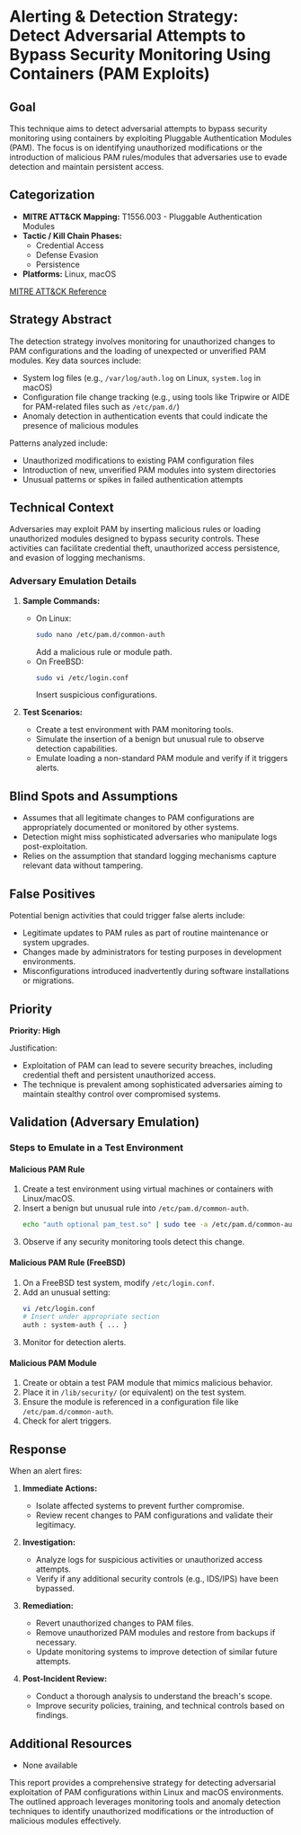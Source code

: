 # Alerting & Detection Strategy: Detect Adversarial Attempts to Bypass Security Monitoring Using Containers (PAM Exploits)

## Goal
This technique aims to detect adversarial attempts to bypass security monitoring using containers by exploiting Pluggable Authentication Modules (PAM). The focus is on identifying unauthorized modifications or the introduction of malicious PAM rules/modules that adversaries use to evade detection and maintain persistent access.

## Categorization

- **MITRE ATT&CK Mapping:** T1556.003 - Pluggable Authentication Modules
- **Tactic / Kill Chain Phases:**
  - Credential Access
  - Defense Evasion
  - Persistence
- **Platforms:** Linux, macOS

[MITRE ATT&CK Reference](https://attack.mitre.org/techniques/T1556/003)

## Strategy Abstract
The detection strategy involves monitoring for unauthorized changes to PAM configurations and the loading of unexpected or unverified PAM modules. Key data sources include:

- System log files (e.g., `/var/log/auth.log` on Linux, `system.log` in macOS)
- Configuration file change tracking (e.g., using tools like Tripwire or AIDE for PAM-related files such as `/etc/pam.d/`)
- Anomaly detection in authentication events that could indicate the presence of malicious modules

Patterns analyzed include:

- Unauthorized modifications to existing PAM configuration files
- Introduction of new, unverified PAM modules into system directories
- Unusual patterns or spikes in failed authentication attempts

## Technical Context
Adversaries may exploit PAM by inserting malicious rules or loading unauthorized modules designed to bypass security controls. These activities can facilitate credential theft, unauthorized access persistence, and evasion of logging mechanisms.

### Adversary Emulation Details

1. **Sample Commands:**
   - On Linux:
     ```bash
     sudo nano /etc/pam.d/common-auth
     ```
     Add a malicious rule or module path.
   - On FreeBSD:
     ```bash
     sudo vi /etc/login.conf
     ```
     Insert suspicious configurations.

2. **Test Scenarios:**
   - Create a test environment with PAM monitoring tools.
   - Simulate the insertion of a benign but unusual rule to observe detection capabilities.
   - Emulate loading a non-standard PAM module and verify if it triggers alerts.

## Blind Spots and Assumptions
- Assumes that all legitimate changes to PAM configurations are appropriately documented or monitored by other systems.
- Detection might miss sophisticated adversaries who manipulate logs post-exploitation.
- Relies on the assumption that standard logging mechanisms capture relevant data without tampering.

## False Positives
Potential benign activities that could trigger false alerts include:

- Legitimate updates to PAM rules as part of routine maintenance or system upgrades.
- Changes made by administrators for testing purposes in development environments.
- Misconfigurations introduced inadvertently during software installations or migrations.

## Priority
**Priority: High**

Justification:
- Exploitation of PAM can lead to severe security breaches, including credential theft and persistent unauthorized access.
- The technique is prevalent among sophisticated adversaries aiming to maintain stealthy control over compromised systems.

## Validation (Adversary Emulation)

### Steps to Emulate in a Test Environment

#### Malicious PAM Rule
1. Create a test environment using virtual machines or containers with Linux/macOS.
2. Insert a benign but unusual rule into `/etc/pam.d/common-auth`.
   ```bash
   echo "auth optional pam_test.so" | sudo tee -a /etc/pam.d/common-auth > /dev/null
   ```
3. Observe if any security monitoring tools detect this change.

#### Malicious PAM Rule (FreeBSD)
1. On a FreeBSD test system, modify `/etc/login.conf`.
2. Add an unusual setting:
   ```bash
   vi /etc/login.conf
   # Insert under appropriate section
   auth	: system-auth { ... }
   ```
3. Monitor for detection alerts.

#### Malicious PAM Module
1. Create or obtain a test PAM module that mimics malicious behavior.
2. Place it in `/lib/security/` (or equivalent) on the test system.
3. Ensure the module is referenced in a configuration file like `/etc/pam.d/common-auth`.
4. Check for alert triggers.

## Response
When an alert fires:

1. **Immediate Actions:**
   - Isolate affected systems to prevent further compromise.
   - Review recent changes to PAM configurations and validate their legitimacy.

2. **Investigation:**
   - Analyze logs for suspicious activities or unauthorized access attempts.
   - Verify if any additional security controls (e.g., IDS/IPS) have been bypassed.

3. **Remediation:**
   - Revert unauthorized changes to PAM files.
   - Remove unauthorized PAM modules and restore from backups if necessary.
   - Update monitoring systems to improve detection of similar future attempts.

4. **Post-Incident Review:**
   - Conduct a thorough analysis to understand the breach's scope.
   - Improve security policies, training, and technical controls based on findings.

## Additional Resources
- None available

This report provides a comprehensive strategy for detecting adversarial exploitation of PAM configurations within Linux and macOS environments. The outlined approach leverages monitoring tools and anomaly detection techniques to identify unauthorized modifications or the introduction of malicious modules effectively.